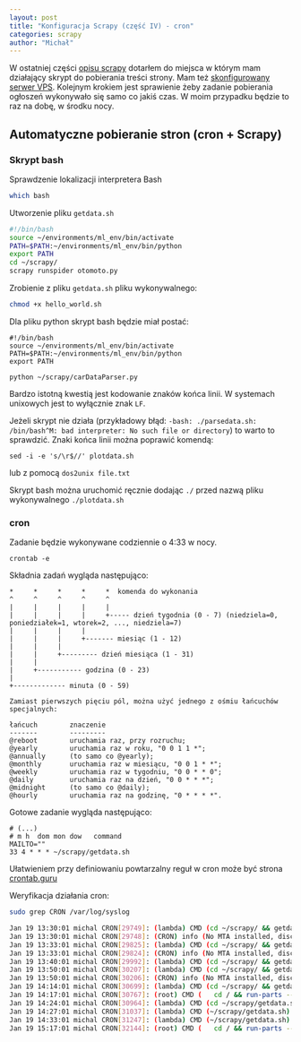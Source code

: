 ```yaml
---
layout: post
title: "Konfiguracja Scrapy (część IV) - cron"
categories: scrapy
author: "Michał"
---
```




W ostatniej części [opisu scrapy](https://mgurg.github.io/python/2020/01/15/scrapy-konfiguracja-III.html) dotarłem do miejsca w którym mam działający skrypt do pobierania treści strony. Mam też [skonfigurowany serwer VPS](https://mgurg.github.io/python/2020/01/16/SSH-VPS-konfiguracja-serwera.html). Kolejnym krokiem jest sprawienie żeby zadanie pobierania ogłoszeń wykonywało się samo co jakiś czas. W moim przypadku będzie to raz na dobę, w środku nocy.
## Automatyczne pobieranie stron (cron + Scrapy)

### Skrypt bash

Sprawdzenie lokalizacji interpretera Bash

```bash
which bash
```

Utworzenie pliku `getdata.sh`

```bash
#!/bin/bash
source ~/environments/ml_env/bin/activate
PATH=$PATH:~/environments/ml_env/bin/python
export PATH
cd ~/scrapy/
scrapy runspider otomoto.py
```

Zrobienie z pliku `getdata.sh` pliku wykonywalnego:
```bash
chmod +x hello_world.sh 
```

Dla pliku python skrypt bash będzie miał postać:

```
#!/bin/bash
source ~/environments/ml_env/bin/activate
PATH=$PATH:~/environments/ml_env/bin/python
export PATH

python ~/scrapy/carDataParser.py
```

Bardzo istotną kwestią jest kodowanie znaków końca linii. W systemach unixowych jest to wyłącznie znak `LF`.

Jeżeli skrypt nie działa (przykładowy błąd: `-bash: ./parsedata.sh: /bin/bash^M: bad interpreter: No such file or directory`) to warto to sprawdzić. Znaki końca linii można poprawić komendą:

```
sed -i -e 's/\r$//' plotdata.sh
```

lub z pomocą `dos2unix file.txt`

Skrypt bash można uruchomić ręcznie dodając `./` przed nazwą pliku wykonywalnego `./plotdata.sh`

### cron

Zadanie będzie wykonywane codziennie o 4:33 w nocy. 

```
crontab -e
```

Składnia zadań wygląda następująco:

```
*     *     *     *     *  komenda do wykonania
^     ^     ^     ^     ^
|     |     |     |     |
|     |     |     |     +----- dzień tygodnia (0 - 7) (niedziela=0, poniedziałek=1, wtorek=2, ..., niedziela=7)
|     |     |     |     
|     |     |     +------- miesiąc (1 - 12)
|     |     |     
|     |     +--------- dzień miesiąca (1 - 31)
|     |     
|     +----------- godzina (0 - 23)
|     
+------------- minuta (0 - 59)

Zamiast pierwszych pięciu pól, można użyć jednego z ośmiu łańcuchów specjalnych:

łańcuch        znaczenie
-------        ---------
@reboot        uruchamia raz, przy rozruchu;
@yearly        uruchamia raz w roku, "0 0 1 1 *";
@annually      (to samo co @yearly);
@monthly       uruchamia raz w miesiącu, "0 0 1 * *";
@weekly        uruchamia raz w tygodniu, "0 0 * * 0";
@daily         uruchamia raz na dzień, "0 0 * * *";
@midnight      (to samo co @daily);
@hourly        uruchamia raz na godzinę, "0 * * * *".
```

Gotowe zadanie wygląda następująco:

```
# (...)
# m h  dom mon dow   command
MAILTO=""
33 4 * * * ~/scrapy/getdata.sh
```

Ułatwieniem przy definiowaniu powtarzalny reguł w cron może być strona [crontab.guru](https://crontab.guru/#33_4_*_*_*) 

Weryfikacja działania cron:

```bash
sudo grep CRON /var/log/syslog
```

```bash
Jan 19 13:30:01 michal CRON[29749]: (lambda) CMD (cd ~/scrapy/ && getdata.sh)
Jan 19 13:30:01 michal CRON[29748]: (CRON) info (No MTA installed, discarding output)
Jan 19 13:33:01 michal CRON[29825]: (lambda) CMD (cd ~/scrapy/ && getdata.sh)
Jan 19 13:33:01 michal CRON[29824]: (CRON) info (No MTA installed, discarding output)
Jan 19 13:40:01 michal CRON[29992]: (lambda) CMD (cd ~/scrapy/ && getdata.sh >/dev/null 2>&1)
Jan 19 13:50:01 michal CRON[30207]: (lambda) CMD (cd ~/scrapy/ && getdata.sh >> /var/log/somelogfile.log)
Jan 19 13:50:01 michal CRON[30206]: (CRON) info (No MTA installed, discarding output)
Jan 19 14:14:01 michal CRON[30699]: (lambda) CMD (cd ~/scrapy/ && getdata.sh)
Jan 19 14:17:01 michal CRON[30767]: (root) CMD (   cd / && run-parts --report /etc/cron.hourly)
Jan 19 14:24:01 michal CRON[30964]: (lambda) CMD (cd ~/scrapy/getdata.sh)
Jan 19 14:27:01 michal CRON[31037]: (lambda) CMD (~/scrapy/getdata.sh)
Jan 19 14:33:01 michal CRON[31247]: (lambda) CMD (~/scrapy/getdata.sh)
Jan 19 15:17:01 michal CRON[32144]: (root) CMD (   cd / && run-parts --report /etc/cron.hourly)
```

